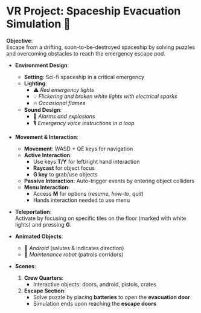 # VR Project: **Spaceship Evacuation Simulation** 🚀

**Objective**:  
Escape from a drifting, soon-to-be-destroyed spaceship by solving puzzles and overcoming obstacles to reach the emergency escape pod.

- **Environment Design**:
  - **Setting**: Sci-fi spaceship in a critical emergency
  - **Lighting**: 
    - ⚠️ *Red emergency lights*
    - 💡 *Flickering and broken white lights with electrical sparks*
    - 🔥 *Occasional flames*
  - **Sound Design**: 
    - 🚨 *Alarms and explosions*
    - 🎙️ *Emergency voice instructions in a loop*
  
- **Movement & Interaction**:
  - **Movement**: WASD + QE keys for navigation
  - **Active Interaction**: 
    - Use keys **T/Y** for left/right hand interaction 
    - **Raycast** for object focus
    - **G key** to grab/use objects
  - **Passive Interaction**: Auto-trigger events by entering object colliders
  - **Menu Interaction**: 
    - Access **M** for options (*resume*, *how-to*, *quit*)  
    - Hands interaction needed to use menu
  
- **Teleportation**:  
  Activate by focusing on specific tiles on the floor (marked with white lights) and pressing **G**.

- **Animated Objects**:  
  - 🤖 *Android* (salutes & indicates direction)
  - 🔧 *Maintenance robot* (patrols corridors)

- **Scenes**:
  1. **Crew Quarters**:
     - Interactive objects: doors, android, pistols, crates  
  2. **Escape Section**:
     - Solve puzzle by placing **batteries** to open the **evacuation door**
     - Simulation ends upon reaching the **escape doors**
